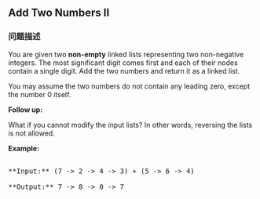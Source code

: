 ## Add Two Numbers II  
### 问题描述
You are given two **non-empty** linked lists representing two non-negative integers. The most significant digit comes first and each of their nodes contain a single digit. Add the two numbers and return it as a linked list.

You may assume the two numbers do not contain any leading zero, except the number 0 itself.

**Follow up:**<br />
What if you cannot modify the input lists? In other words, reversing the lists is not allowed.



**Example:**
<pre>
**Input:** (7 -> 2 -> 4 -> 3) + (5 -> 6 -> 4)
**Output:** 7 -> 8 -> 0 -> 7
</pre>

